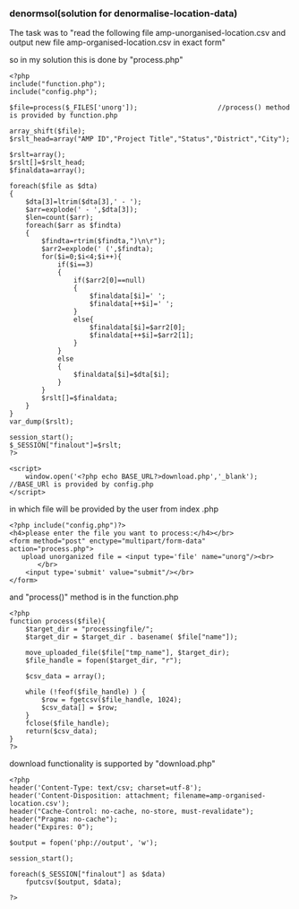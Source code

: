 <h3>denormsol(solution for denormalise-location-data)</h3>

The task was to "read the following file amp-unorganised-location.csv and output new file amp-organised-location.csv in exact form"


so in my solution this is done by "process.php" 

	<?php
	include("function.php");
	include("config.php");
	
	$file=process($_FILES['unorg']);                    //process() method is provided by function.php
	
	array_shift($file);
	$rslt_head=array("AMP ID","Project Title","Status","District","City");
	
	$rslt=array();
	$rslt[]=$rslt_head;
	$finaldata=array();
	
	foreach($file as $dta)
	{
	    $dta[3]=ltrim($dta[3],' - ');
	    $arr=explode(' - ',$dta[3]);
	    $len=count($arr);
	    foreach($arr as $findta)
	    {
	        $findta=rtrim($findta,")\n\r");
	        $arr2=explode(' (',$findta);
	        for($i=0;$i<4;$i++){
	            if($i==3)
	            {
	                if($arr2[0]==null)
	                {
	                    $finaldata[$i]=' ';
	                    $finaldata[++$i]=' ';
	                }
	                else{
	                    $finaldata[$i]=$arr2[0];
	                    $finaldata[++$i]=$arr2[1];
	                }
	            }
	            else
	            {
	                $finaldata[$i]=$dta[$i];
	            }
	        }
	        $rslt[]=$finaldata;
	    }
	}
	var_dump($rslt);
	
	session_start();
	$_SESSION["finalout"]=$rslt;
	?>
	
	<script>
	    window.open('<?php echo BASE_URL?>download.php','_blank');          //BASE_URl is provided by config.php
	</script>

in which file will be provided by the user from index .php

	<?php include("config.php")?>
	<h4>please enter the file you want to process:</h4></br>
	<form method="post" enctype="multipart/form-data" action="process.php">
	   upload unorganized file = <input type='file' name="unorg"/><br>
	       </br>
	    <input type='submit' value="submit"/></br>
	</form>

and "process()" method is in the function.php

	<?php
	function process($file){
	    $target_dir = "processingfile/";
	    $target_dir = $target_dir . basename( $file["name"]);
	
	    move_uploaded_file($file["tmp_name"], $target_dir);
	    $file_handle = fopen($target_dir, "r");
	
	    $csv_data = array();
	
	    while (!feof($file_handle) ) {
	        $row = fgetcsv($file_handle, 1024);
	        $csv_data[] = $row;
	    }
	    fclose($file_handle);
	    return($csv_data);
	}
	?>

download functionality is supported by "download.php"

	<?php
	header('Content-Type: text/csv; charset=utf-8');
	header('Content-Disposition: attachment; filename=amp-organised-location.csv');
	header("Cache-Control: no-cache, no-store, must-revalidate");
	header("Pragma: no-cache");
	header("Expires: 0");
	
	$output = fopen('php://output', 'w');
	
	session_start();
	
	foreach($_SESSION["finalout"] as $data)
	    fputcsv($output, $data);
	
	?>
